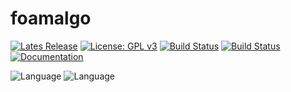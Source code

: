 foamalgo
========

[![Lates Release](https://img.shields.io/github/v/release/zhujun98/foamalgo)](https://github.com/zhujun98/foamalgo/releases)
[![License: GPL v3](https://img.shields.io/badge/License-GPLv3-blue.svg)](https://www.gnu.org/licenses/gpl-3.0)
[![Build Status](https://travis-ci.org/zhujun98/foamalgo.svg?branch=master)](https://travis-ci.org/zhujun98/foamalgo)
[![Build Status](https://dev.azure.com/zhujun981661/zhujun981661/_apis/build/status/zhujun98.foamalgo?branchName=master)](https://dev.azure.com/zhujun981661/zhujun981661/_build/latest?definitionId=2&branchName=master)
[![Documentation](https://img.shields.io/readthedocs/foamalgo)](https://foamalgo.readthedocs.io/en/latest/)

![Language](https://img.shields.io/badge/language-c++-red)
![Language](https://img.shields.io/badge/language-python-blue)
